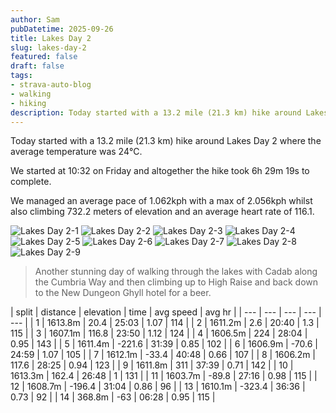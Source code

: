```yaml
---
author: Sam
pubDatetime: 2025-09-26
title: Lakes Day 2
slug: lakes-day-2
featured: false
draft: false
tags:
- strava-auto-blog
- walking
- hiking
description: Today started with a 13.2 mile (21.3 km) hike around Lakes Day 2 where the average temperature was 24℃....
---
```

Today started with a 13.2 mile (21.3 km) hike around Lakes Day 2 where the average temperature was 24℃.

We started at 10:32 on Friday and altogether the hike took 6h 29m 19s to complete.

We managed an average pace of 1.062kph with a max of 2.056kph whilst also climbing 732.2 meters of elevation and an average heart rate of 116.1.

![Lakes Day 2-1](https://dgtzuqphqg23d.cloudfront.net/Ygu5CcNE_wqGLaN9gw4__Z3i_emh7doQ5oUGSDyYgKI-1024x768.jpg)
![Lakes Day 2-2](https://dgtzuqphqg23d.cloudfront.net/VHnRehMUL7YHWPMFDgzb73TzOVCsXsAqpwH24rdPs4s-768x1024.jpg)
![Lakes Day 2-3](https://dgtzuqphqg23d.cloudfront.net/YkExxmKJTqDC_227_D_ojOQY5kVlh2dzENXhmIY1SFE-768x1024.jpg)
![Lakes Day 2-4](https://dgtzuqphqg23d.cloudfront.net/Cv3Yywld8e72jsFrdyd9v_5bZALX2qpk9AZpmxUeqwE-768x1024.jpg)
![Lakes Day 2-5](https://dgtzuqphqg23d.cloudfront.net/gAZ8xhJdlmC6w-692gS6TI5Ul6VIOOTzkWgQUj1n30k-1024x768.jpg)
![Lakes Day 2-6](https://dgtzuqphqg23d.cloudfront.net/zyH3CIM5iZPJKt_VZZzEcl8N7uuINiZ4-CCWy7Kt4m0-768x1024.jpg)
![Lakes Day 2-7](https://dgtzuqphqg23d.cloudfront.net/o3Z7tnWNyUG8zJJGCgfvfPOJEntDjXuWfFiScco5ATc-1024x768.jpg)
![Lakes Day 2-8](https://dgtzuqphqg23d.cloudfront.net/sPKGBIk2Pjsa1Y_g6orbvJ9gaCek9mHI_GUXSsmL3Tg-768x1024.jpg)
![Lakes Day 2-9](https://dgtzuqphqg23d.cloudfront.net/y6heceLdXgrMP1o9f_ZsBzOUZt6Rdvu5PKANX_GmswU-576x1024.jpg)

> Another stunning day of walking through the lakes with Cadab along the Cumbria Way and then climbing up to High Raise and back down to the New Dungeon Ghyll hotel for a beer.

| split | distance | elevation | time | avg speed | avg hr |
| --- | --- | --- | --- | --- |
| 1 | 1613.8m | 20.4 | 25:03 | 1.07 | 114 |
| 2 | 1611.2m | 2.6 | 20:40 | 1.3 | 115 |
| 3 | 1607.1m | 116.8 | 23:50 | 1.12 | 124 |
| 4 | 1606.5m | 224 | 28:04 | 0.95 | 143 |
| 5 | 1611.4m | -221.6 | 31:39 | 0.85 | 102 |
| 6 | 1606.9m | -70.6 | 24:59 | 1.07 | 105 |
| 7 | 1612.1m | -33.4 | 40:48 | 0.66 | 107 |
| 8 | 1606.2m | 117.6 | 28:25 | 0.94 | 123 |
| 9 | 1611.8m | 311 | 37:39 | 0.71 | 142 |
| 10 | 1613.3m | 162.4 | 26:48 | 1 | 131 |
| 11 | 1603.7m | -89.8 | 27:16 | 0.98 | 115 |
| 12 | 1608.7m | -196.4 | 31:04 | 0.86 | 96 |
| 13 | 1610.1m | -323.4 | 36:36 | 0.73 | 92 |
| 14 | 368.8m | -63 | 06:28 | 0.95 | 115 |
